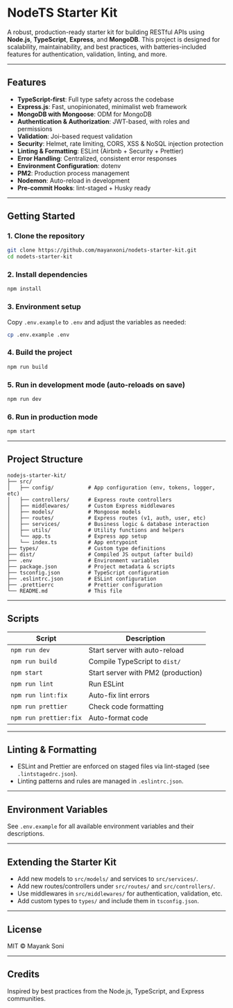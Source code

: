 # NodeTS Starter Kit

A robust, production-ready starter kit for building RESTful APIs using **Node.js**, **TypeScript**, **Express**, and **MongoDB**. This project is designed for scalability, maintainability, and best practices, with batteries-included features for authentication, validation, linting, and more.

---

## Features

- **TypeScript-first**: Full type safety across the codebase
- **Express.js**: Fast, unopinionated, minimalist web framework
- **MongoDB with Mongoose**: ODM for MongoDB
- **Authentication & Authorization**: JWT-based, with roles and permissions
- **Validation**: Joi-based request validation
- **Security**: Helmet, rate limiting, CORS, XSS & NoSQL injection protection
- **Linting & Formatting**: ESLint (Airbnb + Security + Prettier)
- **Error Handling**: Centralized, consistent error responses
- **Environment Configuration**: dotenv
- **PM2**: Production process management
- **Nodemon**: Auto-reload in development
- **Pre-commit Hooks**: lint-staged + Husky ready

---

## Getting Started

### 1. Clone the repository
```sh
git clone https://github.com/mayanxoni/nodets-starter-kit.git
cd nodets-starter-kit
```

### 2. Install dependencies
```sh
npm install
```

### 3. Environment setup
Copy `.env.example` to `.env` and adjust the variables as needed:
```sh
cp .env.example .env
```

### 4. Build the project
```sh
npm run build
```

### 5. Run in development mode (auto-reloads on save)
```sh
npm run dev
```

### 6. Run in production mode
```sh
npm start
```

---

## Project Structure

```
nodejs-starter-kit/
├── src/
│   ├── config/           # App configuration (env, tokens, logger, etc)
│   ├── controllers/      # Express route controllers
│   ├── middlewares/      # Custom Express middlewares
│   ├── models/           # Mongoose models
│   ├── routes/           # Express routes (v1, auth, user, etc)
│   ├── services/         # Business logic & database interaction
│   ├── utils/            # Utility functions and helpers
│   └── app.ts            # Express app setup
│   └── index.ts          # App entrypoint
├── types/                # Custom type definitions
├── dist/                 # Compiled JS output (after build)
├── .env                  # Environment variables
├── package.json          # Project metadata & scripts
├── tsconfig.json         # TypeScript configuration
├── .eslintrc.json        # ESLint configuration
├── .prettierrc           # Prettier configuration
└── README.md             # This file
```

---

## Scripts

| Script         | Description                        |
|----------------|------------------------------------|
| `npm run dev`  | Start server with auto-reload      |
| `npm run build`| Compile TypeScript to `dist/`      |
| `npm start`    | Start server with PM2 (production) |
| `npm run lint` | Run ESLint                         |
| `npm run lint:fix` | Auto-fix lint errors           |
| `npm run prettier` | Check code formatting           |
| `npm run prettier:fix` | Auto-format code            |

---

## Linting & Formatting
- ESLint and Prettier are enforced on staged files via lint-staged (see `.lintstagedrc.json`).
- Linting patterns and rules are managed in `.eslintrc.json`.

---

## Environment Variables
See `.env.example` for all available environment variables and their descriptions.

---

## Extending the Starter Kit
- Add new models to `src/models/` and services to `src/services/`.
- Add new routes/controllers under `src/routes/` and `src/controllers/`.
- Use middlewares in `src/middlewares/` for authentication, validation, etc.
- Add custom types to `types/` and include them in `tsconfig.json`.

---

## License

MIT © Mayank Soni

---

## Credits
Inspired by best practices from the Node.js, TypeScript, and Express communities.
